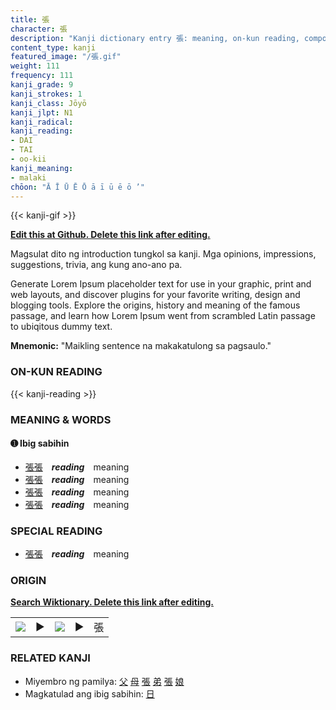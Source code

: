 ```yaml
---
title: 張
character: 張
description: "Kanji dictionary entry 張: meaning, on-kun reading, compounds, origin, related kanji"
content_type: kanji
featured_image: "/張.gif"
weight: 111
frequency: 111
kanji_grade: 9
kanji_strokes: 1
kanji_class: Jōyō
kanji_jlpt: N1
kanji_radical: 
kanji_reading: 
- DAI
- TAI
- oo-kii
kanji_meaning:
- malaki
chōon: "Ā Ī Ū Ē Ō ā ī ū ē ō ’"
---
```

[//]: # (Don't edit the line below. Kanji animated GIF code is automatically generated.)
{{< kanji-gif >}}

[//]: # (Edit below this line.)

**[Edit this at Github. Delete this link after editing.](https://github.com/tim0g/tim/tree/main/content/kanji/張/index.md)**

Magsulat dito ng introduction tungkol sa kanji. Mga opinions, impressions, suggestions, trivia, ang kung ano-ano pa.

Generate Lorem Ipsum placeholder text for use in your graphic, print and web layouts, and discover plugins for your favorite writing, design and blogging tools. Explore the origins, history and meaning of the famous passage, and learn how Lorem Ipsum went from scrambled Latin passage to ubiqitous dummy text.
 
**Mnemonic:** "Maikling sentence na makakatulong sa pagsaulo."

### ON-KUN READING

[//]: # (Don't edit the line below. ON-KUN READING code is automatically generated.)
{{< kanji-reading >}}

### MEANING & WORDS

#### ➊ **Ibig sabihin**
  - [張](../張)[張](../張)　***reading***　meaning
  - [張](../張)[張](../張)　***reading***　meaning
  - [張](../張)[張](../張)　***reading***　meaning
  - [張](../張)[張](../張)　***reading***　meaning

### SPECIAL READING
  - [張](../張)[張](../張)　***reading***　meaning

### ORIGIN

**[Search Wiktionary. Delete this link after editing.](https://wiktionary.org/wiki/張)**
<table class="kanji-table"><tr><td>
<img src="60px-張-bronze.svg.png">
</td><td>▶</td><td>
<img src="60px-張-oracle.svg.png">
</td><td>▶</td>
<td class="kanji-origin">張</td>
</tr></table>

### RELATED KANJI
- Miyembro ng pamilya: [父](../父) [母](../母) [張](../張) [弟](../弟) [張](../張) [娘](../娘)
- Magkatulad ang ibig sabihin: [日](../日)
